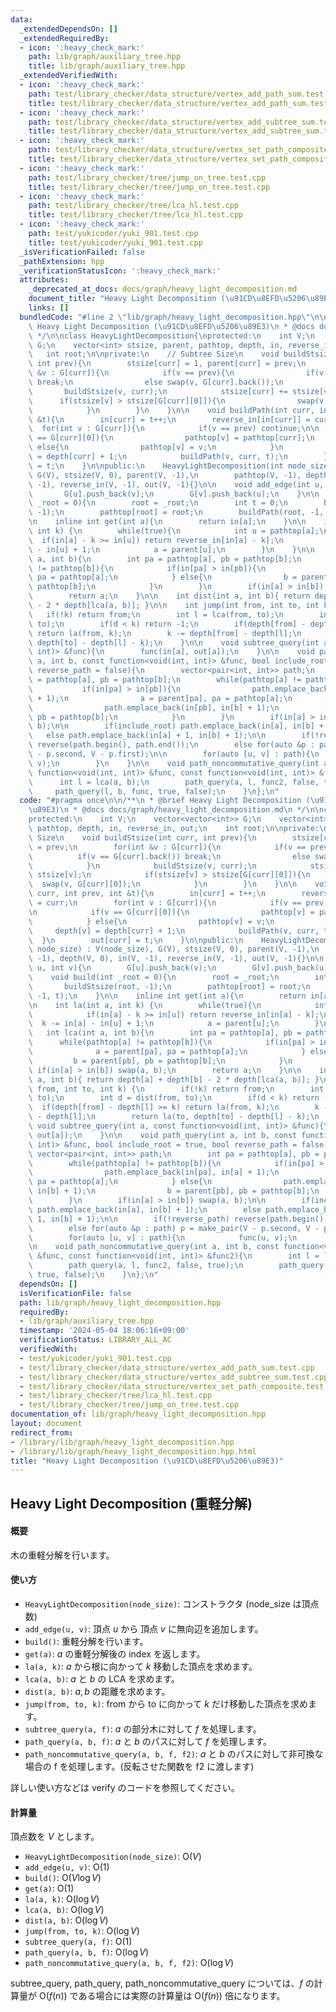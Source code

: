 ```yaml
---
data:
  _extendedDependsOn: []
  _extendedRequiredBy:
  - icon: ':heavy_check_mark:'
    path: lib/graph/auxiliary_tree.hpp
    title: lib/graph/auxiliary_tree.hpp
  _extendedVerifiedWith:
  - icon: ':heavy_check_mark:'
    path: test/library_checker/data_structure/vertex_add_path_sum.test.cpp
    title: test/library_checker/data_structure/vertex_add_path_sum.test.cpp
  - icon: ':heavy_check_mark:'
    path: test/library_checker/data_structure/vertex_add_subtree_sum.test.cpp
    title: test/library_checker/data_structure/vertex_add_subtree_sum.test.cpp
  - icon: ':heavy_check_mark:'
    path: test/library_checker/data_structure/vertex_set_path_composite.test.cpp
    title: test/library_checker/data_structure/vertex_set_path_composite.test.cpp
  - icon: ':heavy_check_mark:'
    path: test/library_checker/tree/jump_on_tree.test.cpp
    title: test/library_checker/tree/jump_on_tree.test.cpp
  - icon: ':heavy_check_mark:'
    path: test/library_checker/tree/lca_hl.test.cpp
    title: test/library_checker/tree/lca_hl.test.cpp
  - icon: ':heavy_check_mark:'
    path: test/yukicoder/yuki_901.test.cpp
    title: test/yukicoder/yuki_901.test.cpp
  _isVerificationFailed: false
  _pathExtension: hpp
  _verificationStatusIcon: ':heavy_check_mark:'
  attributes:
    _deprecated_at_docs: docs/graph/heavy_light_decomposition.md
    document_title: "Heavy Light Decomposition (\u91CD\u8EFD\u5206\u89E3)"
    links: []
  bundledCode: "#line 2 \"lib/graph/heavy_light_decomposition.hpp\"\n\n/**\n * @brief\
    \ Heavy Light Decomposition (\u91CD\u8EFD\u5206\u89E3)\n * @docs docs/graph/heavy_light_decomposition.md\n\
    \ */\n\nclass HeavyLightDecomposition{\nprotected:\n    int V;\n    vector<vector<int>>\
    \ G;\n    vector<int> stsize, parent, pathtop, depth, in, reverse_in, out;\n \
    \   int root;\n\nprivate:\n    // Subtree Size\n    void buildStsize(int curr,\
    \ int prev){\n        stsize[curr] = 1, parent[curr] = prev;\n        for(int\
    \ &v : G[curr]){\n            if(v == prev){\n                if(v == G[curr].back())\
    \ break;\n                else swap(v, G[curr].back());\n            }\n     \
    \       buildStsize(v, curr);\n            stsize[curr] += stsize[v];\n      \
    \      if(stsize[v] > stsize[G[curr][0]]){\n                swap(v, G[curr][0]);\n\
    \            }\n        }\n    }\n\n    void buildPath(int curr, int prev, int\
    \ &t){\n        in[curr] = t++;\n        reverse_in[in[curr]] = curr;\n      \
    \  for(int v : G[curr]){\n            if(v == prev) continue;\n\n            if(v\
    \ == G[curr][0]){\n                pathtop[v] = pathtop[curr];\n            }\
    \ else{\n                pathtop[v] = v;\n            }\n            depth[v]\
    \ = depth[curr] + 1;\n            buildPath(v, curr, t);\n        }\n        out[curr]\
    \ = t;\n    }\n\npublic:\n    HeavyLightDecomposition(int node_size) : V(node_size),\
    \ G(V), stsize(V, 0), parent(V, -1),\n        pathtop(V, -1), depth(V, 0), in(V,\
    \ -1), reverse_in(V, -1), out(V, -1){}\n\n    void add_edge(int u, int v){\n \
    \       G[u].push_back(v);\n        G[v].push_back(u);\n    }\n\n    void build(int\
    \ _root = 0){\n        root = _root;\n        int t = 0;\n        buildStsize(root,\
    \ -1);\n        pathtop[root] = root;\n        buildPath(root, -1, t);\n    }\n\
    \n    inline int get(int a){\n        return in[a];\n    }\n\n    int la(int a,\
    \ int k) {\n        while(true){\n            int u = pathtop[a];\n          \
    \  if(in[a] - k >= in[u]) return reverse_in[in[a] - k];\n            k -= in[a]\
    \ - in[u] + 1;\n            a = parent[u];\n        }\n    }\n\n    int lca(int\
    \ a, int b){\n        int pa = pathtop[a], pb = pathtop[b];\n        while(pathtop[a]\
    \ != pathtop[b]){\n            if(in[pa] > in[pb]){\n                a = parent[pa],\
    \ pa = pathtop[a];\n            } else{\n                b = parent[pb], pb =\
    \ pathtop[b];\n            }\n        }\n        if(in[a] > in[b]) swap(a, b);\n\
    \        return a;\n    }\n\n    int dist(int a, int b){ return depth[a] + depth[b]\
    \ - 2 * depth[lca(a, b)]; }\n\n    int jump(int from, int to, int k) {\n     \
    \   if(!k) return from;\n        int l = lca(from, to);\n        int d = dist(from,\
    \ to);\n        if(d < k) return -1;\n        if(depth[from] - depth[l] >= k)\
    \ return la(from, k);\n        k -= depth[from] - depth[l];\n        return la(to,\
    \ depth[to] - depth[l] - k);\n    }\n\n    void subtree_query(int a, const function<void(int,\
    \ int)> &func){\n        func(in[a], out[a]);\n    }\n\n    void path_query(int\
    \ a, int b, const function<void(int, int)> &func, bool include_root = true, bool\
    \ reverse_path = false){\n        vector<pair<int, int>> path;\n        int pa\
    \ = pathtop[a], pb = pathtop[b];\n        while(pathtop[a] != pathtop[b]){\n \
    \           if(in[pa] > in[pb]){\n                path.emplace_back(in[pa], in[a]\
    \ + 1);\n                a = parent[pa], pa = pathtop[a];\n            } else{\n\
    \                path.emplace_back(in[pb], in[b] + 1);\n                b = parent[pb],\
    \ pb = pathtop[b];\n            }\n        }\n        if(in[a] > in[b]) swap(a,\
    \ b);\n\n        if(include_root) path.emplace_back(in[a], in[b] + 1);\n     \
    \   else path.emplace_back(in[a] + 1, in[b] + 1);\n\n        if(!reverse_path)\
    \ reverse(path.begin(), path.end());\n        else for(auto &p : path) p = make_pair(V\
    \ - p.second, V - p.first);\n\n        for(auto [u, v] : path){\n            func(u,\
    \ v);\n        }\n    }\n\n    void path_noncommutative_query(int a, int b, const\
    \ function<void(int, int)> &func, const function<void(int, int)> &func2){\n  \
    \      int l = lca(a, b);\n        path_query(a, l, func2, false, true);\n   \
    \     path_query(l, b, func, true, false);\n    }\n};\n"
  code: "#pragma once\n\n/**\n * @brief Heavy Light Decomposition (\u91CD\u8EFD\u5206\
    \u89E3)\n * @docs docs/graph/heavy_light_decomposition.md\n */\n\nclass HeavyLightDecomposition{\n\
    protected:\n    int V;\n    vector<vector<int>> G;\n    vector<int> stsize, parent,\
    \ pathtop, depth, in, reverse_in, out;\n    int root;\n\nprivate:\n    // Subtree\
    \ Size\n    void buildStsize(int curr, int prev){\n        stsize[curr] = 1, parent[curr]\
    \ = prev;\n        for(int &v : G[curr]){\n            if(v == prev){\n      \
    \          if(v == G[curr].back()) break;\n                else swap(v, G[curr].back());\n\
    \            }\n            buildStsize(v, curr);\n            stsize[curr] +=\
    \ stsize[v];\n            if(stsize[v] > stsize[G[curr][0]]){\n              \
    \  swap(v, G[curr][0]);\n            }\n        }\n    }\n\n    void buildPath(int\
    \ curr, int prev, int &t){\n        in[curr] = t++;\n        reverse_in[in[curr]]\
    \ = curr;\n        for(int v : G[curr]){\n            if(v == prev) continue;\n\
    \n            if(v == G[curr][0]){\n                pathtop[v] = pathtop[curr];\n\
    \            } else{\n                pathtop[v] = v;\n            }\n       \
    \     depth[v] = depth[curr] + 1;\n            buildPath(v, curr, t);\n      \
    \  }\n        out[curr] = t;\n    }\n\npublic:\n    HeavyLightDecomposition(int\
    \ node_size) : V(node_size), G(V), stsize(V, 0), parent(V, -1),\n        pathtop(V,\
    \ -1), depth(V, 0), in(V, -1), reverse_in(V, -1), out(V, -1){}\n\n    void add_edge(int\
    \ u, int v){\n        G[u].push_back(v);\n        G[v].push_back(u);\n    }\n\n\
    \    void build(int _root = 0){\n        root = _root;\n        int t = 0;\n \
    \       buildStsize(root, -1);\n        pathtop[root] = root;\n        buildPath(root,\
    \ -1, t);\n    }\n\n    inline int get(int a){\n        return in[a];\n    }\n\
    \n    int la(int a, int k) {\n        while(true){\n            int u = pathtop[a];\n\
    \            if(in[a] - k >= in[u]) return reverse_in[in[a] - k];\n          \
    \  k -= in[a] - in[u] + 1;\n            a = parent[u];\n        }\n    }\n\n \
    \   int lca(int a, int b){\n        int pa = pathtop[a], pb = pathtop[b];\n  \
    \      while(pathtop[a] != pathtop[b]){\n            if(in[pa] > in[pb]){\n  \
    \              a = parent[pa], pa = pathtop[a];\n            } else{\n       \
    \         b = parent[pb], pb = pathtop[b];\n            }\n        }\n       \
    \ if(in[a] > in[b]) swap(a, b);\n        return a;\n    }\n\n    int dist(int\
    \ a, int b){ return depth[a] + depth[b] - 2 * depth[lca(a, b)]; }\n\n    int jump(int\
    \ from, int to, int k) {\n        if(!k) return from;\n        int l = lca(from,\
    \ to);\n        int d = dist(from, to);\n        if(d < k) return -1;\n      \
    \  if(depth[from] - depth[l] >= k) return la(from, k);\n        k -= depth[from]\
    \ - depth[l];\n        return la(to, depth[to] - depth[l] - k);\n    }\n\n   \
    \ void subtree_query(int a, const function<void(int, int)> &func){\n        func(in[a],\
    \ out[a]);\n    }\n\n    void path_query(int a, int b, const function<void(int,\
    \ int)> &func, bool include_root = true, bool reverse_path = false){\n       \
    \ vector<pair<int, int>> path;\n        int pa = pathtop[a], pb = pathtop[b];\n\
    \        while(pathtop[a] != pathtop[b]){\n            if(in[pa] > in[pb]){\n\
    \                path.emplace_back(in[pa], in[a] + 1);\n                a = parent[pa],\
    \ pa = pathtop[a];\n            } else{\n                path.emplace_back(in[pb],\
    \ in[b] + 1);\n                b = parent[pb], pb = pathtop[b];\n            }\n\
    \        }\n        if(in[a] > in[b]) swap(a, b);\n\n        if(include_root)\
    \ path.emplace_back(in[a], in[b] + 1);\n        else path.emplace_back(in[a] +\
    \ 1, in[b] + 1);\n\n        if(!reverse_path) reverse(path.begin(), path.end());\n\
    \        else for(auto &p : path) p = make_pair(V - p.second, V - p.first);\n\n\
    \        for(auto [u, v] : path){\n            func(u, v);\n        }\n    }\n\
    \n    void path_noncommutative_query(int a, int b, const function<void(int, int)>\
    \ &func, const function<void(int, int)> &func2){\n        int l = lca(a, b);\n\
    \        path_query(a, l, func2, false, true);\n        path_query(l, b, func,\
    \ true, false);\n    }\n};\n"
  dependsOn: []
  isVerificationFile: false
  path: lib/graph/heavy_light_decomposition.hpp
  requiredBy:
  - lib/graph/auxiliary_tree.hpp
  timestamp: '2024-05-04 18:06:16+09:00'
  verificationStatus: LIBRARY_ALL_AC
  verifiedWith:
  - test/yukicoder/yuki_901.test.cpp
  - test/library_checker/data_structure/vertex_add_path_sum.test.cpp
  - test/library_checker/data_structure/vertex_add_subtree_sum.test.cpp
  - test/library_checker/data_structure/vertex_set_path_composite.test.cpp
  - test/library_checker/tree/lca_hl.test.cpp
  - test/library_checker/tree/jump_on_tree.test.cpp
documentation_of: lib/graph/heavy_light_decomposition.hpp
layout: document
redirect_from:
- /library/lib/graph/heavy_light_decomposition.hpp
- /library/lib/graph/heavy_light_decomposition.hpp.html
title: "Heavy Light Decomposition (\u91CD\u8EFD\u5206\u89E3)"
---
```

## Heavy Light Decomposition (重軽分解)

#### 概要

木の重軽分解を行います。

#### 使い方

- `HeavyLightDecomposition(node_size)`: コンストラクタ (node_size は頂点数)
- `add_edge(u, v)`: 頂点 $u$ から 頂点 $v$ に無向辺を追加します。
- `build()`: 重軽分解を行います。
- `get(a)`: $a$ の重軽分解後の index を返します。
- `la(a, k)`: $a$ から根に向かって $k$ 移動した頂点を求めます。
- `lca(a, b)`: $a$ と $b$ の LCA を求めます。
- `dist(a, b)`: $a, b$ の距離を求めます。
- `jump(from, to, k)`: from から to に向かって $k$ だけ移動した頂点を求めます。
- `subtree_query(a, f)`: $a$ の部分木に対して $f$ を処理します。
- `path_query(a, b, f)`: $a$ と $b$ のパスに対して $f$ を処理します。
- `path_noncommutative_query(a, b, f, f2)`: $a$ と $b$ のパスに対して非可換な場合の f を処理します。(反転させた関数を f2 に渡します)

詳しい使い方などは verify のコードを参照してください。

#### 計算量

頂点数を $V$ とします。
- `HeavyLightDecomposition(node_size)`: $\mathrm{O}(V)$
- `add_edge(u, v)`: $\mathrm{O}(1)$
- `build()`: $\mathrm{O}(V \log V)$
- `get(a)`: $\mathrm{O}(1)$
- `la(a, k)`: $\mathrm{O}(\log V)$
- `lca(a, b)`: $\mathrm{O}(\log V)$
- `dist(a, b)`: $\mathrm{O}(\log V)$
- `jump(from, to, k)`: $\mathrm{O}(\log V)$
- `subtree_query(a, f)`: $\mathrm{O}(1)$
- `path_query(a, b, f)`: $\mathrm{O}(\log V)$
- `path_noncommutative_query(a, b, f, f2)`: $\mathrm{O}(\log V)$

subtree_query, path_query, path_noncommutative_query については、$f$ の計算量が $\mathrm{O}(f(n))$ である場合には実際の計算量は $\mathrm{O}(f(n))$ 倍になります。